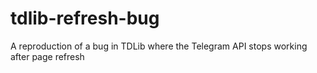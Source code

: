 # tdlib-refresh-bug

A reproduction of a bug in TDLib where the Telegram API stops working after page refresh

